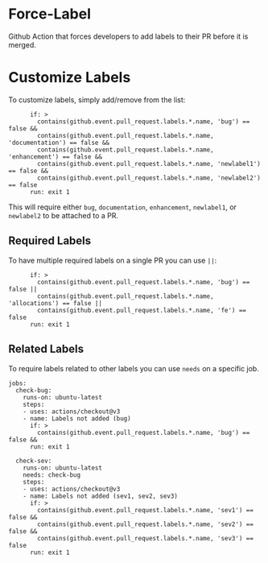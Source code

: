 # Force-Label
Github Action that forces developers to add labels to their PR before it is merged.

# Customize Labels
To customize labels, simply add/remove from the list:
```
      if: >
        contains(github.event.pull_request.labels.*.name, 'bug') == false && 
        contains(github.event.pull_request.labels.*.name, 'documentation') == false && 
        contains(github.event.pull_request.labels.*.name, 'enhancement') == false &&
        contains(github.event.pull_request.labels.*.name, 'newlabel1') == false &&
        contains(github.event.pull_request.labels.*.name, 'newlabel2') == false
      run: exit 1
```
This will require either `bug`, `documentation`, `enhancement`, `newlabel1`, or `newlabel2` to be attached to a PR.

## Required Labels
To have multiple required labels on a single PR you can use `||`:

```
      if: >
        contains(github.event.pull_request.labels.*.name, 'bug') == false ||
        contains(github.event.pull_request.labels.*.name, 'allocations') == false ||
        contains(github.event.pull_request.labels.*.name, 'fe') == false
      run: exit 1
```

## Related Labels
To require labels related to other labels you can use `needs` on a specific job.

```
jobs:
  check-bug:
    runs-on: ubuntu-latest
    steps:
    - uses: actions/checkout@v3
    - name: Labels not added (bug)
      if: >
        contains(github.event.pull_request.labels.*.name, 'bug') == false && 
      run: exit 1

  check-sev:
    runs-on: ubuntu-latest
    needs: check-bug
    steps:
    - uses: actions/checkout@v3
    - name: Labels not added (sev1, sev2, sev3)
      if: >
        contains(github.event.pull_request.labels.*.name, 'sev1') == false && 
        contains(github.event.pull_request.labels.*.name, 'sev2') == false && 
        contains(github.event.pull_request.labels.*.name, 'sev3') == false
      run: exit 1
```
